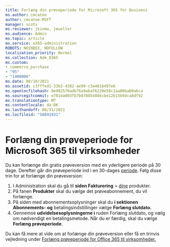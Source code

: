 ```yaml
---
title: Forlæng din prøveperiode for Microsoft 365 for Business
ms.author: cmcatee
author: cmcatee-MSFT
manager: scotv
ms.reviewer: jkinma, jmueller
ms.audience: Admin
ms.topic: article
ms.service: o365-administration
ROBOTS: NOINDEX, NOFOLLOW
localization_priority: Normal
ms.collection: Adm_O365
ms.custom:
- commerce_purchase
- "95"
- "1400006"
ms.date: 08/10/2021
ms.assetid: c3fffed1-33b2-4382-ae99-c3a4816497e6
ms.openlocfilehash: 0e982570adb76a9abaf6220e50c1aa80bab0a6ca
ms.sourcegitcommit: e781da003fb7b878854846cbe12b13b9dca8df92
ms.translationtype: MT
ms.contentlocale: da-DK
ms.lasthandoff: 08/31/2021
ms.locfileid: "58841931"
---
```

# <a name="extend-your-trial-for-microsoft-365-for-business"></a>Forlæng din prøveperiode for Microsoft 365 til virksomheder

Du kan forlænge din gratis prøveversion med en yderligere periode på 30 dage. Derefter går din prøveperiode ind i en 30-dages [periode](https://docs.microsoft.com/alchemyinsights/grace-period-for-microsoft-365-free-trial). Følg disse trin for at forlænge din prøveversion:
  
1. I Administration skal du gå til **siden Fakturering** \> [dine](https://go.microsoft.com/fwlink/p/?linkid=842054) produkter.
2. På fanen **Produkter** skal du vælge det prøveabonnement, du vil forlænge.
3. På siden med abonnementsoplysninger skal du **i sektionen Abonnements- og** betalingsindstillinger vælge **Forlæng slutdato.**
4. Gennemse **udvidelsesoplysningerne i** ruden Forlæng slutdato, og vælg om nødvendigt en betalingsmetode. Når du er færdig, skal du vælge **Forlæng prøveperiode**.

Du kan få mere at vide om at forlænge din prøveversion eller få en trinvis vejledning under [Forlæng prøveperiode for Office 365 til virksomheder.](https://docs.microsoft.com/microsoft-365/commerce/extend-your-trial)